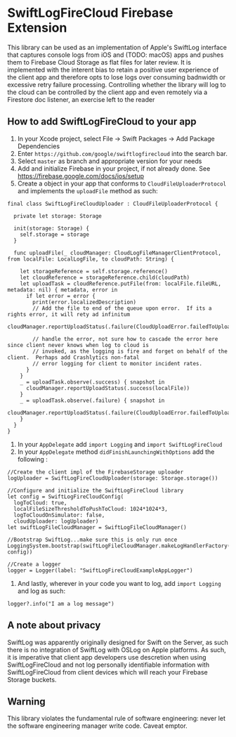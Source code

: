 # SwiftLogFireCloud Firebase Extension

This library can be used as an implementation of Apple's SwiftLog interface that captures console logs from iOS and (TODO: macOS) 
apps and pushes them to Firebase Cloud Storage as flat files for later review.  It is implemented with the interent bias to retain a 
positive user experience of the client app and therefore opts to lose logs over consuming badnwidth or excessive retry failure processing.  Controlling whether the library will log to the cloud can be controlled by the client app and even remotely via a Firestore doc listener, an exercise 
left to the reader


## How to add SwiftLogFireCloud to your app

1. In your Xcode project, select File -> Swift Packages -> Add Package Dependencies
1. Enter `https://github.com/google/swiftlogfirecloud` into the search bar.
1. Select `master` as branch and appropriate version for your needs
1. Add and initialize Firebase in your project, if not already done.  See https://firebase.google.com/docs/ios/setup
1. Create a object in your app that conforms to `CloudFileUploaderProtocol` and implements the
`uploadFile` method as such:
```code
final class SwiftLogFireCloudUploader : CloudFileUploaderProtocol {
  
  private let storage: Storage
  
  init(storage: Storage) {
    self.storage = storage
  }
  
  func uploadFile(_ cloudManager: CloudLogFileManagerClientProtocol, from localFile: LocalLogFile, to cloudPath: String) {

    let storageReference = self.storage.reference()
    let cloudReference = storageReference.child(cloudPath)
    let uploadTask = cloudReference.putFile(from: localFile.fileURL, metadata: nil) { metadata, error in
      if let error = error {
        print(error.localizedDescription)
        // Add the file to end of the queue upon error.  If its a rights error, it will rety ad infinitum
        cloudManager.reportUploadStatus(.failure(CloudUploadError.failedToUpload(localFile)))
        
        // handle the error, not sure how to cascade the error here since client never knows when log to cloud is
        // invoked, as the logging is fire and forget on behalf of the client.  Perhaps add Crashlytics non-fatal
        // error logging for client to monitor incident rates.
      }
    }
    _ = uploadTask.observe(.success) { snapshot in
      cloudManager.reportUploadStatus(.success(localFile))
    }
    _ = uploadTask.observe(.failure) { snapshot in
      cloudManager.reportUploadStatus(.failure(CloudUploadError.failedToUpload(localFile)))
    }
  }
}

```
1. In your `AppDelegate` add `import Logging` and `import SwiftLogFireCloud`
1. In your `AppDelegate` method `didFinishLaunchingWithOptions` add the following :
```code
//Create the client impl of the FirebaseStorage uploader
logUploader = SwiftLogFireCloudUploader(storage: Storage.storage())

//Configure and initialize the SwiftLogFireCloud library
let config = SwiftLogFireCloudConfig(
  logToCloud: true,
  localFileSizeThresholdToPushToCloud: 1024*1024*3,
  logToCloudOnSimulator: false,
  cloudUploader: logUploader)
let swiftLogFileCloudManager = SwiftLogFileCloudManager()

//Bootstrap SwiftLog...make sure this is only run once
LoggingSystem.bootstrap(swiftLogFileCloudManager.makeLogHandlerFactory(config: config))

//Create a logger
logger = Logger(label: "SwiftLogFireCloudExampleAppLogger")
```
1. And lastly, wherever in your code you want to log, add `import Logging` and log as such:
```
logger?.info("I am a log message")
```

## A note about privacy

SwiftLog was apparently originally designed for Swift on the Server, as such there is no integration
of SwiftLog with OSLog on Apple platforms.  As such, it is imperative that client app developers
use descretion when using SwiftLogFireCloud and not log personally identifiable information with 
SwiftLogFireCloud from client devices which will reach your Firebase Storage buckets.

## Warning
This library violates the fundamental rule of software engineering:  never let the software engineering manager write code.  Caveat emptor.

